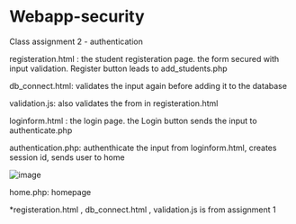 # Webapp-security
Class assignment 2 - authentication 


registeration.html : the student registeration page. the form secured with input validation. Register button leads to add_students.php

db_connect.html: validates the input again before adding it to the database

validation.js: also validates the from in registeration.html

loginform.html : the login page. the Login button sends the input to authenticate.php

authentication.php: authenthicate the input from loginform.html, creates session id, sends user to home

![image](https://github.com/afnnnnn/Webapp-security/assets/103879224/ef32dbc6-d855-4f15-ad28-a56225261916)


home.php: homepage

*registeration.html , db_connect.html  , validation.js is from assignment 1
